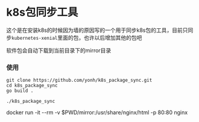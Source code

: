 # k8s包同步工具

这个是在安装k8s的时候因为墙的原因写的一个用于同步k8s包的工具，目前只同步`kubernetes-xenial`里面的包，也许以后增加其他的包吧

软件包会自动下载到当前目录下的mirror目录


### 使用
```
git clone https://github.com/yonh/k8s_package_sync.git
cd k8s_package_sync
go build .

./k8s_package_sync
```

docker run -it --rm -v $PWD/mirror:/usr/share/nginx/html -p 80:80 nginx


